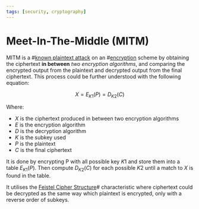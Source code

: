```yaml
---
tags: [security, cryptography]
---
```


# Meet-In-The-Middle (MITM)

MITM is a #[known plaintext attack](202209281257.md) on an
#[encryption](202209281130.md) scheme by obtaining the ciphertext **in between**
*two encryption algorithms*, and comparing the encrypted output from the plaintext
and decrypted output from the final ciphertext. This process could be further
understood with the following equation:

$$
X = E_{K1}(P) = D_{K2}(C)
$$

Where:
- $X$ is the ciphertext produced in between two encryption algorithms
- $E$ is the encryption algorithm
- $D$ is the decryption algorithm
- $K$ is the subkey used
- $P$ is the plaintext
- $C$ is the final ciphertext

It is done by encrypting P with all possible key $K1$ and store them into a
table $E_{K1}(P)$. Then compute $D_{K2}(C)$ for each possible $K2$ until a match
to $X$ is found in the table.

It utilises the [Feistel Cipher Structure](202210052211.md)# characteristic
where ciphertext could be decrypted as the same way which plaintext is
encrypted, only with a reverse order of subkeys.

